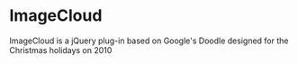 ImageCloud
==========

ImageCloud is a jQuery plug-in based on Google's Doodle designed for the Christmas holidays on 2010
